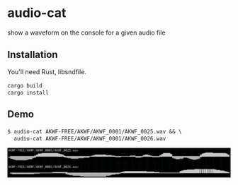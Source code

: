 # audio-cat
show a waveform on the console for a given audio file

## Installation

You'll need Rust, libsndfile.

```
cargo build
cargo install
```

## Demo

```
$ audio-cat AKWF-FREE/AKWF/AKWF_0001/AKWF_0025.wav && \
  audio-cat AKWF-FREE/AKWF/AKWF_0001/AKWF_0026.wav
```

![screenshot](screenshot.png)

